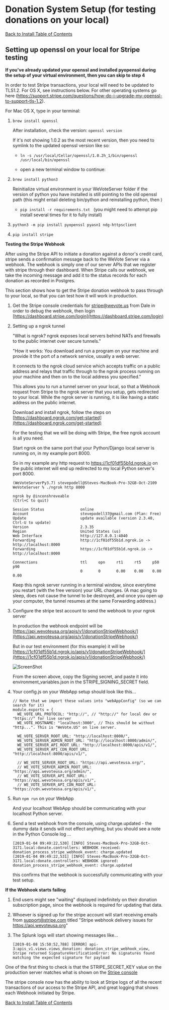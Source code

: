 # Donation System Setup (for testing donations on your local)

[Back to Install Table of Contents](README_API_INSTALL.md)


## Setting up openssl on your local for Stripe testing

**If you've already updated your openssl and installed pyopenssl during the setup of your virtual environment, then you can skip to step 4**

In order to test Stripe transactions, your local will need to be updated to TLS1.2. For OS X, see instructions below.
For other operating systems go here (https://support.stripe.com/questions/how-do-i-upgrade-my-openssl-to-support-tls-1.2). 

For Mac OS X, type in your terminal:

1. `brew install openssl`

   After installation, check the version: `openssl version`
   
   If it's not showing 1.0.2 as the most recent version, then you need to symlink to the updated openssl version like so:
    
   * `ln -s /usr/local/Cellar/openssl/1.0.2h_1/bin/openssl /usr/local/bin/openssl `
   
   * open a new terminal window to continue:
   
2. `brew install python3`

	Reinitialize virtual environment in your WeVoteServer folder if the version of python you have installed is still
	pointing to the old openssl path (this might entail deleting bin/python and reinstalling python, then )
	 
	* `pip install -r requirements.txt ` (you might need to attempt pip install several times for it to fully install)
	
3. `python3 -m pip install pyopenssl pyasn1 ndg-httpsclient` 

4. `pip install stripe`


**Testing the Stripe Webhook**

After using the Stripe API to initiate a donation against a donor's credit card, stripe sends a confirmation message back 
to the WeVote Server via a webhook.  The webhook is simply one of our server APIs that we register with
stripe through their dashboard.  When Stripe calls our webhook, we take the incoming message and add it to the status 
records for each donation as recorded in Postgres.

This section shows how to get the Stripe donation webhook to pass through to your local, so that you can test how it will 
work in production.

1. Get the Stripe console credentials for stripe@wevote.us from Dale in order to debug the webhook, then login 
    [https://dashboard.stripe.com/login](https://dashboard.stripe.com/login)

1. Setting up a ngrok tunnel

    "What is ngrok? ngrok exposes local servers behind NATs and firewalls to the public internet over secure tunnels."

    "How it works: You download and run a program on your machine and provide it the port of a network service, usually a 
web server.

    It connects to the ngrok cloud service which accepts traffic on a public address and relays that traffic through to the 
ngrok process running on your machine and then on to the local address you specified."

    This allows you to run a tunnel server on your local, so that a Webhook request from Stripe to the ngrok server that you setup, gets redirected to your local.  While the ngrok server is running, it is like having a static address on the 
public internet.

    Download and install ngrok, follow the steps on [https://dashboard.ngrok.com/get-started](https://dashboard.ngrok.com/get-started)

    For the testing that we will be doing with Stripe, the free ngrok account is all you need.

    Start ngrok on the same port that your Python/Django local server is running on, in my example port 8000.

    So in my example any http request to https://1cf01df55b1d.ngrok.io on the public internet will end up redirected to my local
Python server's port 8000.

    ```
    (WeVoteServerPy3.7) stevepodell@Steves-MacBook-Pro-32GB-Oct-2109 WeVoteServer % ./ngrok http 8000
 
   ngrok by @inconshreveable                                                                                                                                                  (Ctrl+C to quit)
                                                                                                                                                                                           
    Session Status                online                                                                                                                                                       
    Account                       stevepodell37@gmail.com (Plan: Free)                                                                                                                         
    Update                        update available (version 2.3.40, Ctrl-U to update)                                                                                                          
    Version                       2.3.35                                                                                                                                                       
    Region                        United States (us)                                                                                                                                           
    Web Interface                 http://127.0.0.1:4040                                                                                                                                        
    Forwarding                    http://1cf01df55b1d.ngrok.io -> http://localhost:8000                                                                                                        
    Forwarding                    https://1cf01df55b1d.ngrok.io -> http://localhost:8000                                                                                                       
                                                                                                                                                                                               
    Connections                   ttl     opn     rt1     rt5     p50     p90                                                                                                                  
                                  0       0       0.00    0.00    0.00    0.00                                                                                                                 
 
     ```

    Keep this ngrok server running in a terminal window, since everytime you restart (with the free version) 
    your URL changes.  (A mac going to sleep, does not cause the tunnel to be destroyed, and once you
    open up your computer, the tunnel resumes at the same Forwarding address.)

1. Configure the stripe test account to send the webhook to your ngrok server

    In production the webhook endpoint will be [https://api.wevoteusa.org/apis/v1/donationStripeWebhook/](https://api.wevoteusa.org/apis/v1/donationStripeWebhook/)

    But in our test environment (for this example) it will be [https://1cf01df55b1d.ngrok.io/apis/v1/donationStripeWebhook/](https://1cf01df55b1d.ngrok.io/apis/v1/donationStripeWebhook/)

    ![ScreenShot](images/StripeAddTestEndpoint.png)

    From the screen above, copy the Signing secret, and paste it into environment_variables.json in the STRIPE_SIGNING_SECRET field.

1.  Your config.js on your WebApp setup should look like this...

    ```
    // Note that we import these values into "webAppConfig" (so we can search for it)
    module.exports = {
      WE_VOTE_URL_PROTOCOL: "http://", // "http://" for local dev or "https://" for live server
      WE_VOTE_HOSTNAME: "localhost:3000", // This should be without "http...". This is "WeVote.US" on live server.
    
      WE_VOTE_SERVER_ROOT_URL: "http://localhost:8000/",
      WE_VOTE_SERVER_ADMIN_ROOT_URL: "http://localhost:8000/admin/",
      WE_VOTE_SERVER_API_ROOT_URL: "http://localhost:8000/apis/v1/",
      WE_VOTE_SERVER_API_CDN_ROOT_URL: "http://localhost:8000/apis/v1/",
    
      // WE_VOTE_SERVER_ROOT_URL: "https://api.wevoteusa.org/",
      // WE_VOTE_SERVER_ADMIN_ROOT_URL: "https://api.wevoteusa.org/admin/",
      // WE_VOTE_SERVER_API_ROOT_URL: "https://api.wevoteusa.org/apis/v1/",
      // WE_VOTE_SERVER_API_CDN_ROOT_URL: "https://cdn.wevoteusa.org/apis/v1/",
    ```

1. Run `npm run` on your WebApp

    And your localhost WebApp should be communicating with your localhost Python server.

1.  Send a test webhook from the console, using charge.updated - the dummy data it sends will not effect anything, but you should see
a note in the Python Console log ...

    ```
    [2019-01-04 09:49:22,530] [INFO] Steves-MacBook-Pro-32GB-Oct-3171.local:donate.controllers: WEBHOOK received: donation_process_stripe_webhook_event: charge.updated
    [2019-01-04 09:49:22,531] [INFO] Steves-MacBook-Pro-32GB-Oct-3171.local:donate.controllers: WEBHOOK ignored: donation_process_stripe_webhook_event: charge.updated
    ```

    this confirms that the webhook is successfully communicating with your test setup.

**If the Webhook starts failing**

1. End users might see "waiting" displayed indefinitely on their donation subscription page, since the
webhook is required for updating that data.

1. Whoever is signed up for the stripe account will start receiving emails from support@stripe.com titled "Stripe webhook delivery issues for https://api.wevoteusa.org"

1. The Splunk logs will start showing messages like...

   ```[2019-01-08 15:50:52,788] [ERROR] api-3:apis_v1.views.views_donation: donation_stripe_webhook_view, Stripe returned SignatureVerificationError: No signatures found matching the expected signature for payload```

One of the first thing to check is that the STRIPE_SECRET_KEY value on the production 
server matches what is shown on the [Stripe console](https://dashboard.stripe.com/account/apikeys)

The stripe console now has the ability to look at Stripe logs of all the recent transactions of our access to the Stripe API, and great logging
that shows each Webhook initiated by Stripe.


[Back to Install Table of Contents](README_API_INSTALL.md)
 
